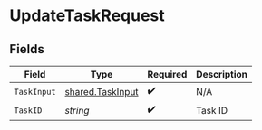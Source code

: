 # UpdateTaskRequest


## Fields

| Field                                                | Type                                                 | Required                                             | Description                                          |
| ---------------------------------------------------- | ---------------------------------------------------- | ---------------------------------------------------- | ---------------------------------------------------- |
| `TaskInput`                                          | [shared.TaskInput](../../models/shared/taskinput.md) | :heavy_check_mark:                                   | N/A                                                  |
| `TaskID`                                             | *string*                                             | :heavy_check_mark:                                   | Task ID                                              |